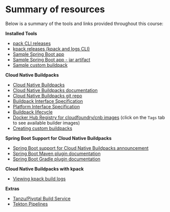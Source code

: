 # Summary of resources

Below is a summary of the tools and links provided throughout this course:

**Installed Tools**

- [pack CLI releases](https://github.com/buildpacks/pack/releases)
- [kpack releases (kpack and logs CLI)](https://github.com/pivotal/kpack/releases)
- [Sample Spring Boot app](https://github.com/springone-tour-2020-cicd/spring-sample-app.git)
- [Sample Spring Boot app - jar artifact](https://github.com/springone-tour-2020-cicd/spring-sample-app/releases/download/v1.0.0/spring-sample-app-1.0.0.jar)
- [Sample custom buildpack](https://github.com/buildpacks/samples.git)

**Cloud Native Buildpacks**

- [Cloud Native Buildpacks](https://buildpacks.io)
- [Cloud Native Buildpacks documentation](https://buildpacks.io/docs)
- [Cloud Native Buildpacks git repo](https://github.com/buildpacks)
- [Buildpack Interface Specification](https://github.com/buildpacks/spec/blob/master/buildpack.md)
- [Platform Interface Specification](https://github.com/buildpacks/spec/blob/master/platform.md)
- [Buildpack lifecycle](https://buildpacks.io/docs/concepts/components/lifecycle)
- [Docker Hub Registry for cloudfoundry/cnb images](https://hub.docker.com/r/cloudfoundry/cnb) (click on the `Tags` tab to see available builder images)
- [Creating custom buildpacks](https://github.com/buildpacks/samples/tree/master/buildpacks)

**Spring Boot Support for Cloud Native Buildpacks**

- [Spring Boot support for Cloud Native Buildpacks announcement](https://spring.io/blog/2020/01/27/creating-docker-images-with-spring-boot-2-3-0-m1)
- [Spring Boot Maven plugin documentation](https://docs.spring.io/spring-boot/docs/2.3.0.M2/maven-plugin/html/#build-image)
- [Spring Boot Gradle plugin documentation](https://docs.spring.io/spring-boot/docs/2.3.0.M2/gradle-plugin/reference/html/#build-image)

**Cloud Native Buildpacks with kpack**
- [Viewing kpack build logs](https://starkandwayne.com/blog/kpack-viewing-build-logs)

**Extras**
- [Tanzu/Pivotal Build Service](https://pivotal.io/pivotal-build-service)
- [Tekton Pipelines](https://tekton.dev)

